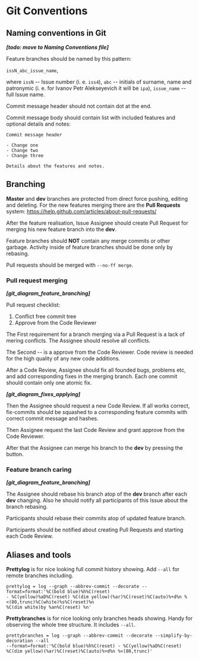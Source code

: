 # Git Conventions

## Naming conventions in Git

***[todo: move to Naming Conventions file]***

Feature branches should be named by this pattern:

`issN_abc_issue_name`,

where `issN` -- Issue number (i. e. `iss4`), `abc` -- initials of surname, name and patronymic (i. e. for Ivanov 
Petr Alekseyevich it will be `ipa`), `issue_name` -- full Issue name.

Commit message header should not contain dot at the end.

Commit message body should contain list with included features and optional details and notes:
```
Commit message header

- Change one
- Change two
- Change three

Details about the features and notes.
```

## Branching

**Master** and **dev** branches are protected from direct force pushing, editing and deleting. 
For the new features merging there are the **Pull Requests** system: 
https://help.github.com/articles/about-pull-requests/ 

After the feature realisation, Issue Assignee should create Pull Request for merging his new feature branch into the 
**dev**. 

Feature branches should **NOT** contain any merge commits or other garbage. Activity inside of feature branches should 
be done only by rebasing.

Pull requests should be merged with `--no-ff merge`.

### Pull request merging

_**[git_diagram_feature_branching]**_

Pull request checklist:

1. Conflict free commit tree
1. Approve from the Code Reviewer

The First requirement for a branch merging via a Pull Request is a lack of mering conflicts. The Assignee should 
resolve all conflicts.

The Second -- is a approve from the Code Reviewer. Code review is needed for the high quality of any new code additions. 

After a Code Review, Assignee should fix all founded bugs, problems etc, and add corresponding fixes in the 
merging branch. Each one commit should contain only one atomic fix.

_**[git_diagram_fixes_applying]**_

Then the Assignee should request a new Code Review. If all works correct, fix-commits should be squashed to a 
corresponding feature commits with correct commit message and hashes.

Then Assignee request the last Code Review and grant approve from the Code Reviewer. 

After that the Assignee can merge his branch to the **dev** by pressing the button.

### Feature branch caring

_**[git_diagram_feature_branching]**_

The Assignee should rebase his branch atop of the **dev** branch after each **dev** changing. Also he should notify all 
participants of this Issue about the branch rebasing.

Participants should rebase their commits atop of updated feature branch.

Participants should be notified about creating Pull Requests and starting each Code Review.

## Aliases and tools

**Prettylog** is for nice looking full commit history showing. Add `--all` for remote branches including.
```
prettylog = log --graph --abbrev-commit --decorate --format=format:'%C(bold blue)%h%C(reset) 
- %C(yellow)%aD%C(reset) %C(dim yellow)(%ar)%C(reset)%C(auto)%+d%n %<(80,trunc)%C(white)%s%C(reset)%n 
%C(dim white)by %an%C(reset) %n'
```

**Prettybranches** is for nice looking only branches heads showing. Handy for observing the whole tree structure. 
It includes `--all`.
```
prettybranches = log --graph --abbrev-commit --decorate --simplify-by-decoration --all 
--format=format:'%C(bold blue)%h%C(reset) - %C(yellow)%aD%C(reset) 
%C(dim yellow)(%ar)%C(reset)%C(auto)%+d%n %<(80,trunc)'
```
